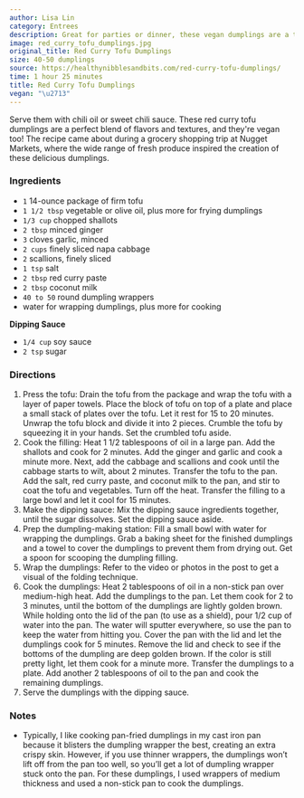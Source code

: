 ```yaml
---
author: Lisa Lin
category: Entrees
description: Great for parties or dinner, these vegan dumplings are a treat.
image: red_curry_tofu_dumplings.jpg
original_title: Red Curry Tofu Dumplings
size: 40-50 dumplings
source: https://healthynibblesandbits.com/red-curry-tofu-dumplings/
time: 1 hour 25 minutes
title: Red Curry Tofu Dumplings
vegan: "\u2713"
---
```


Serve them with chili oil or sweet chili sauce. These red curry tofu dumplings are a perfect blend of flavors and textures, and they're vegan too! The recipe came about during a grocery shopping trip at Nugget Markets, where the wide range of fresh produce inspired the creation of these delicious dumplings. 

### Ingredients

* `1` 14-ounce package of firm tofu
* `1 1/2 tbsp` vegetable or olive oil, plus more for frying dumplings
* `1/3 cup` chopped shallots
* `2 tbsp` minced ginger
* `3` cloves garlic, minced
* `2 cups` finely sliced napa cabbage
* `2` scallions, finely sliced
* `1 tsp` salt
* `2 tbsp` red curry paste
* `2 tbsp` coconut milk
* `40 to 50` round dumpling wrappers
* water for wrapping dumplings, plus more for cooking

**Dipping Sauce**

* `1/4 cup` soy sauce
* `2 tsp` sugar

### Directions

1. Press the tofu: Drain the tofu from the package and wrap the tofu with a layer of paper towels. Place the block of tofu on top of a plate and place a small stack of plates over the tofu. Let it rest for 15 to 20 minutes. Unwrap the tofu block and divide it into 2 pieces. Crumble the tofu by squeezing it in your hands. Set the crumbled tofu aside.
2. Cook the filling: Heat 1 1/2 tablespoons of oil in a large pan. Add the shallots and cook for 2 minutes. Add the ginger and garlic and cook a minute more. Next, add the cabbage and scallions and cook until the cabbage starts to wilt, about 2 minutes. Transfer the tofu to the pan. Add the salt, red curry paste, and coconut milk to the pan, and stir to coat the tofu and vegetables. Turn off the heat. Transfer the filling to a large bowl and let it cool for 15 minutes.
3. Make the dipping sauce: Mix the dipping sauce ingredients together, until the sugar dissolves. Set the dipping sauce aside.
4. Prep the dumpling-making station: Fill a small bowl with water for wrapping the dumplings. Grab a baking sheet for the finished dumplings and a towel to cover the dumplings to prevent them from drying out. Get a spoon for scooping the dumpling filling.
5. Wrap the dumplings: Refer to the video or photos in the post to get a visual of the folding technique.
6. Cook the dumplings: Heat 2 tablespoons of oil in a non-stick pan over medium-high heat. Add the dumplings to the pan. Let them cook for 2 to 3 minutes, until the bottom of the dumplings are lightly golden brown. While holding onto the lid of the pan (to use as a shield), pour 1/2 cup of water into the pan. The water will sputter everywhere, so use the pan to keep the water from hitting you. Cover the pan with the lid and let the dumplings cook for 5 minutes. Remove the lid and check to see if the bottoms of the dumpling are deep golden brown. If the color is still pretty light, let them cook for a minute more. Transfer the dumplings to a plate. Add another 2 tablespoons of oil to the pan and cook the remaining dumplings.
7. Serve the dumplings with the dipping sauce.

### Notes

- Typically, I like cooking pan-fried dumplings in my cast iron pan because it blisters the dumpling wrapper the best, creating an extra crispy skin. However, if you use thinner wrappers, the dumplings won’t lift off from the pan too well, so you’ll get a lot of dumpling wrapper stuck onto the pan. For these dumplings, I used wrappers of medium thickness and used a non-stick pan to cook the dumplings.
